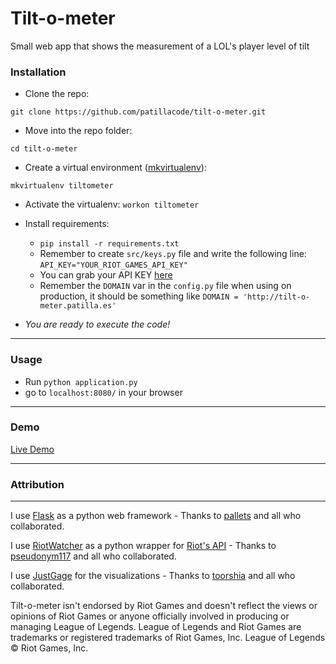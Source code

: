 # Tilt-o-meter
Small web app that shows the measurement of a LOL's player level of tilt


### Installation

* Clone the repo:

`git clone https://github.com/patillacode/tilt-o-meter.git`

* Move into the repo folder:

`cd tilt-o-meter`

* Create a virtual environment ([mkvirtualenv](http://docs.python-guide.org/en/latest/dev/virtualenvs/)):

```mkvirtualenv tiltometer```

* Activate the virtualenv:
```workon tiltometer```

* Install requirements:

    * `pip install -r requirements.txt`
    * Remember to create `src/keys.py` file and write the following line: `API_KEY="YOUR_RIOT_GAMES_API_KEY"`
    * You can grab your API KEY [here](https://developer.riotgames.com/)
    * Remember the `DOMAIN` var in the `config.py` file when using on production, it should be something like `DOMAIN = 'http://tilt-o-meter.patilla.es'`

* _You are ready to execute the code!_

------------

### Usage
* Run `python application.py`
* go to `localhost:8080/` in your browser

------------

### Demo
[Live Demo](http://tilt-o-meter.patilla.es/)

------------

### Attribution ###
-------------------
I use [Flask](https://github.com/pallets/flask) as a python web framework - Thanks to [pallets](https://github.com/pallets/) and all who collaborated.

I use [RiotWatcher](https://github.com/pseudonym117/Riot-Watcher) as a python wrapper for [Riot's API](developer.riotgames.com) - Thanks to [pseudonym117](https://github.com/pseudonym117) and all who collaborated.

I use [JustGage](https://github.com/toorshia/justgage) for the visualizations -  Thanks to [toorshia](https://github.com/toorshia) and all who collaborated.


Tilt-o-meter isn't endorsed by Riot Games and doesn't reflect the views or opinions of Riot Games or anyone officially involved in producing or managing League of Legends. League of Legends and Riot Games are trademarks or registered trademarks of Riot Games, Inc. League of Legends © Riot Games, Inc.
